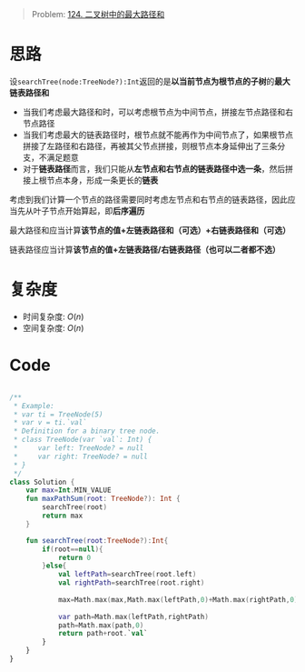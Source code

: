 > Problem: [124. 二叉树中的最大路径和](https://leetcode.cn/problems/binary-tree-maximum-path-sum/description/)

# 思路
设`searchTree(node:TreeNode?):Int`返回的是**以当前节点为根节点的子树**的**最大链表路径和**
- 当我们考虑最大路径和时，可以考虑根节点为中间节点，拼接左节点路径和右节点路径
- 当我们考虑最大的链表路径时，根节点就不能再作为中间节点了，如果根节点拼接了左路径和右路径，再被其父节点拼接，则根节点本身延伸出了三条分支，不满足题意
- 对于**链表路径**而言，我们只能从**左节点和右节点的链表路径中选一条**，然后拼接上根节点本身，形成一条更长的**链表**

考虑到我们计算一个节点的路径需要同时考虑左节点和右节点的链表路径，因此应当先从叶子节点开始算起，即**后序遍历**

最大路径和应当计算**该节点的值+左链表路径和（可选）+右链表路径和（可选）**

链表路径应当计算**该节点的值+左链表路径/右链表路径（也可以二者都不选）**

# 复杂度
- 时间复杂度: $O(n)$
- 空间复杂度: $O(n)$

# Code
```Kotlin []

/**
 * Example:
 * var ti = TreeNode(5)
 * var v = ti.`val`
 * Definition for a binary tree node.
 * class TreeNode(var `val`: Int) {
 *     var left: TreeNode? = null
 *     var right: TreeNode? = null
 * }
 */
class Solution {
    var max=Int.MIN_VALUE
    fun maxPathSum(root: TreeNode?): Int {
        searchTree(root)
        return max
    }

    fun searchTree(root:TreeNode?):Int{
        if(root==null){
            return 0
        }else{
            val leftPath=searchTree(root.left)
            val rightPath=searchTree(root.right)
            
            max=Math.max(max,Math.max(leftPath,0)+Math.max(rightPath,0)+root.`val`)
            
            var path=Math.max(leftPath,rightPath)
            path=Math.max(path,0)
            return path+root.`val`
        }
    }
}
```
